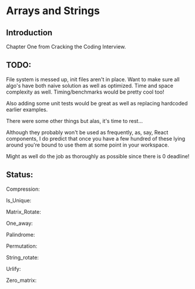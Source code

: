 # Arrays and Strings

## Introduction

Chapter One from Cracking the Coding Interview.

## TODO:

File system is messed up, init files aren't in place. Want to make sure all algo's have both naive solution as well as optimized. Time and space complexity as well. Timing/benchmarks would be pretty cool too!

Also adding some unit tests would be great as well as replacing hardcoded earlier examples.

There were some other things but alas, it's time to rest...

Although they probably won't be used as frequently, as, say, React components, I do predict that once you have a few hundred of these lying around you're bound to use them at some point in your workspace.

Might as well do the job as thoroughly as possible since there is 0 deadline!
## Status:

Compression:

Is_Unique:

Matrix_Rotate:

One_away:

Palindrome:

Permutation:

String_rotate:

Urlify:

Zero_matrix:
